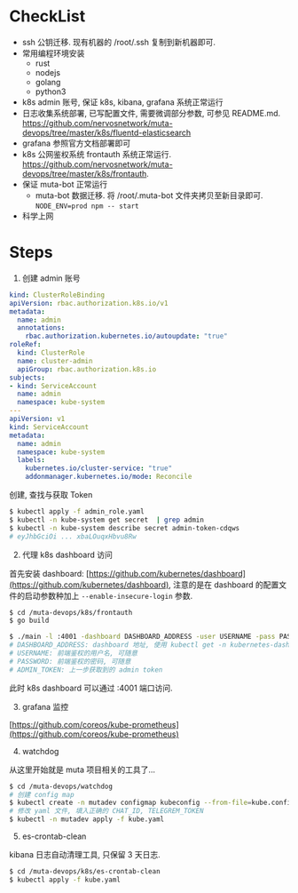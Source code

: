 # CheckList

- ssh 公钥迁移. 现有机器的 /root/.ssh 复制到新机器即可.
- 常用编程环境安装
  - rust
  - nodejs
  - golang
  - python3
- k8s admin 账号, 保证 k8s, kibana, grafana 系统正常运行
- 日志收集系统部署, 已写配置文件, 需要微调部分参数, 可参见 README.md. https://github.com/nervosnetwork/muta-devops/tree/master/k8s/fluentd-elasticsearch
- grafana 参照官方文档部署即可
- k8s 公网鉴权系统 frontauth 系统正常运行. https://github.com/nervosnetwork/muta-devops/tree/master/k8s/frontauth.
- 保证 muta-bot 正常运行
  - muta-bot 数据迁移. 将 /root/.muta-bot 文件夹拷贝至新目录即可. `NODE_ENV=prod npm -- start`
- 科学上网

# Steps

1. 创建 admin 账号

```yaml
kind: ClusterRoleBinding
apiVersion: rbac.authorization.k8s.io/v1
metadata:
  name: admin
  annotations:
    rbac.authorization.kubernetes.io/autoupdate: "true"
roleRef:
  kind: ClusterRole
  name: cluster-admin
  apiGroup: rbac.authorization.k8s.io
subjects:
- kind: ServiceAccount
  name: admin
  namespace: kube-system
---
apiVersion: v1
kind: ServiceAccount
metadata:
  name: admin
  namespace: kube-system
  labels:
    kubernetes.io/cluster-service: "true"
    addonmanager.kubernetes.io/mode: Reconcile
```

创建, 查找与获取 Token

```sh
$ kubectl apply -f admin_role.yaml
$ kubectl -n kube-system get secret  | grep admin
$ kubectl -n kube-system describe secret admin-token-cdqws
# eyJhbGciOi ... xbaLOuqxHbvu8Rw
```

2. 代理 k8s dashboard 访问

首先安装 dashboard: [https://github.com/kubernetes/dashboard](https://github.com/kubernetes/dashboard), 注意的是在 dashboard 的配置文件的启动参数种加上 `--enable-insecure-login` 参数.

```sh
$ cd /muta-devops/k8s/frontauth
$ go build
```

```sh
$ ./main -l :4001 -dashboard DASHBOARD_ADDRESS -user USERNAME -pass PASSWORD -token ADMIN_TOKEN
# DASHBOARD_ADDRESS: dashboard 地址, 使用 kubectl get -n kubernetes-dashboard services 查找
# USERNAME: 前端鉴权的用户名, 可随意
# PASSWORD: 前端鉴权的密码, 可随意
# ADMIN_TOKEN: 上一步获取到的 admin token
```

此时 k8s dashboard 可以通过 :4001 端口访问.

3. grafana 监控

[https://github.com/coreos/kube-prometheus](https://github.com/coreos/kube-prometheus)

4. watchdog

从这里开始就是 muta 项目相关的工具了...

```sh
$ cd /muta-devops/watchdog
# 创建 config map
$ kubectl create -n mutadev configmap kubeconfig --from-file=kube.config=/root/.kube/config
# 修改 yaml 文件, 填入正确的 CHAT_ID, TELEGREM_TOKEN
$ kubectl -n mutadev apply -f kube.yaml
```

5. es-crontab-clean

kibana 日志自动清理工具, 只保留 3 天日志.

```sh
$ cd /muta-devops/k8s/es-crontab-clean
$ kubectl apply -f kube.yaml
```
